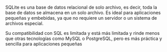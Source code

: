 SQLite es una base de datos relacional de solo archivo, es decir, toda la base de datos se almacena en un solo archivo. Es ideal para aplicaciones pequeñas y embebidas, ya que no requiere un servidor o un sistema de archivos especial.

Su compatibilidad con SQL es limitada y está más limitada y rinde menos que otras tecnologías como MySQL o PostgreSQL, pero es más práctica y sencilla para aplicaciones pequeñas